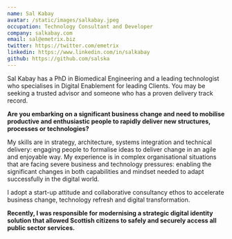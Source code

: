 ```yaml
---
name: Sal Kabay
avatar: /static/images/salkabay.jpeg
occupation: Technology Consultant and Developer
company: salkabay.com
email: sal@emetrix.biz
twitter: https://twitter.com/emetrix
linkedin: https://www.linkedin.com/in/salkabay
github: https://github.com/salska
---
```


Sal Kabay has a PhD in Biomedical Engineering and a leading technologist who specialises in Digital Enablement for leading Clients. You may be seeking a trusted advisor and someone who has a proven delivery track record.

**Are you embarking on a significant business change and need to mobilise productive and enthusiastic people
to rapidly deliver new structures, processes or technologies?**

My skills are in strategy, architecture, systems integration and technical delivery: engaging people to
formalise ideas to deliver change in an agile and enjoyable way.
My experience is in complex organisational situations that are facing severe business and technology
pressures: enabling the significant changes in both capabilities and mindset needed to adapt successfully in
the digital world.

I adopt a start-up attitude and collaborative consultancy ethos to accelerate business change, technology
refresh and digital transformation.

**Recently, I was responsible for modernising a strategic digital identity solution that allowed Scottish citizens
to safely and securely access all public sector services.**